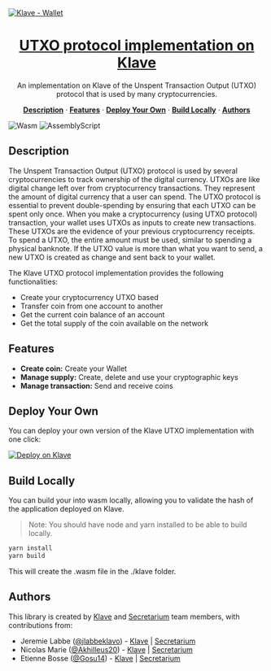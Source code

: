 <a href="https://klave.com/">
  <img alt="Klave - Wallet" src="https://klave.com/images/marketplace/utxo-protocol.svg">
  <h1 align="center">UTXO protocol implementation on Klave</h1>
</a>

<p align="center">
  An implementation on Klave of the Unspent Transaction Output (UTXO) protocol that is used by many cryptocurrencies.
</p>

<p align="center">
  <a href="#description"><strong>Description</strong></a> ·
  <a href="#features"><strong>Features</strong></a> ·
  <a href="#deploy-your-own"><strong>Deploy Your Own</strong></a> ·
  <a href="#build-locally"><strong>Build Locally</strong></a> ·
  <a href="#authors"><strong>Authors</strong></a>
</p>

![Wasm](https://img.shields.io/badge/Webassembly-5E4EE3?style=for-the-badge&labelColor=white&logo=webassembly&logoColor=5E4EE3) ![AssemblyScript](https://img.shields.io/badge/Assemblyscript-3578C7?style=for-the-badge&labelColor=white&logo=assemblyscript&logoColor=3578C7)

## Description

The Unspent Transaction Output (UTXO) protocol is used by several cryptocurrencies to track ownership of the digital currency. UTXOs are like digital change left over from cryptocurrency transactions. They represent the amount of digital currency that a user can spend. The UTXO protocol is essential to prevent double-spending by ensuring that each UTXO can be spent only once. When you make a cryptocurrency (using UTXO protocol) transaction, your wallet uses UTXOs as inputs to create new transactions. These UTXOs are the evidence of your previous cryptocurrency receipts. To spend a UTXO, the entire amount must be used, similar to spending a physical banknote. If the UTXO value is more than what you want to send, a new UTXO is created as change and sent back to your wallet.

The Klave UTXO protocol implementation provides the following functionalities:

- Create your cryptocurrency UTXO based
- Transfer coin from one account to another
- Get the current coin balance of an account
- Get the total supply of the coin available on the network

## Features

- **Create coin:** Create your Wallet
- **Manage supply:** Create, delete and use your cryptographic keys
- **Manage transaction:** Send and receive coins

## Deploy Your Own

You can deploy your own version of the Klave UTXO implementation with one click:

[![Deploy on Klave](https://klave.com/images/deploy-on-klave.svg)](https://app.klave.com/template/github/secretarium/klave-utxo)

## Build Locally

You can build your into wasm locally, allowing you to validate the hash of the application deployed on Klave.

> Note: You should have node and yarn installed to be able to build locally.

```bash
yarn install
yarn build
```
This will create the .wasm file in the ./klave folder.

## Authors

This library is created by [Klave](https://klave.com) and [Secretarium](https://secretarium.com) team members, with contributions from:

- Jeremie Labbe ([@jlabbeklavo](https://github.com/jlabbeKlavo)) - [Klave](https://klave.com) | [Secretarium](https://secretarium.com)
- Nicolas Marie ([@Akhilleus20](https://github.com/Akhilleus20)) - [Klave](https://klave.com) | [Secretarium](https://secretarium.com)
- Etienne Bosse ([@Gosu14](https://github.com/Gosu14)) - [Klave](https://klave.com) | [Secretarium](https://secretarium.com)